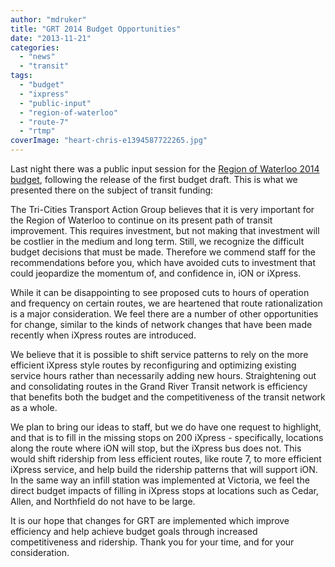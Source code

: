 ```yaml
---
author: "mdruker"
title: "GRT 2014 Budget Opportunities"
date: "2013-11-21"
categories: 
  - "news"
  - "transit"
tags: 
  - "budget"
  - "ixpress"
  - "public-input"
  - "region-of-waterloo"
  - "route-7"
  - "rtmp"
coverImage: "heart-chris-e1394587722265.jpg"
---
```


Last night there was a public input session for the [Region of Waterloo 2014 budget](https://regionofwaterloo.ca/en/regionalgovernment/budget.asp), following the release of the first budget draft. This is what we presented there on the subject of transit funding:

The Tri-Cities Transport Action Group believes that it is very important for the Region of Waterloo to continue on its present path of transit improvement. This requires investment, but not making that investment will be costlier in the medium and long term. Still, we recognize the difficult budget decisions that must be made. Therefore we commend staff for the recommendations before you, which have avoided cuts to investment that could jeopardize the momentum of, and confidence in, iON or iXpress.

While it can be disappointing to see proposed cuts to hours of operation and frequency on certain routes, we are heartened that route rationalization is a major consideration. We feel there are a number of other opportunities for change, similar to the kinds of network changes that have been made recently when iXpress routes are introduced.

<!--more-->

We believe that it is possible to shift service patterns to rely on the more efficient iXpress style routes by reconfiguring and optimizing existing service hours rather than necessarily adding new hours. Straightening out and consolidating routes in the Grand River Transit network is efficiency that benefits both the budget and the competitiveness of the transit network as a whole.

We plan to bring our ideas to staff, but we do have one request to highlight, and that is to fill in the missing stops on 200 iXpress - specifically, locations along the route where iON will stop, but the iXpress bus does not. This would shift ridership from less efficient routes, like route 7, to more efficient iXpress service, and help build the ridership patterns that will support iON. In the same way an infill station was implemented at Victoria, we feel the direct budget impacts of filling in iXpress stops at locations such as Cedar, Allen, and Northfield do not have to be large.

It is our hope that changes for GRT are implemented which improve efficiency and help achieve budget goals through increased competitiveness and ridership. Thank you for your time, and for your consideration.
